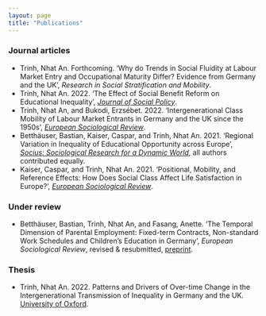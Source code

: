 ```yaml
---
layout: page
title: "Publications"
---
```


### Journal articles

- Trinh, Nhat An. Forthcoming. ‘Why do Trends in Social Fluidity at Labour Market Entry and Occupational Maturity Differ? Evidence from Germany and the UK’, *Research in Social Stratification and Mobility*.
- Trinh, Nhat An. 2022. ‘The Effect of Social Benefit Reform on Educational Inequality’, *[Journal of Social Policy](https://doi.org/10.1017/S0047279422000848)*.
- Trinh, Nhat An, and Bukodi, Erzsébet. 2022. ‘Intergenerational Class Mobility of Labour Market Entrants in Germany and the UK since the 1950s’, *[European Sociological Review](https://doi.org/10.1093/esr/jcab028)*.
- Betthäuser, Bastian, Kaiser, Caspar, and Trinh, Nhat An. 2021. ‘Regional Variation in Inequality of Educational Opportunity across Europe’, *[Socius: Sociological Research for a Dynamic World](https://doi.org/10.1177/23780231211019890)*, all authors contributed equally. 
- Kaiser, Caspar, and Trinh, Nhat An. 2021. ‘Positional, Mobility, and Reference Effects: How Does Social Class Affect Life Satisfaction in Europe?’, *[European Sociological Review](https://doi.org/10.1093/esr/jcaa067)*.

### Under review

- Betthäuser, Bastian, Trinh, Nhat An, and Fasang, Anette. ‘The Temporal Dimension of Parental Employment: Fixed-term Contracts, Non-standard Work Schedules and Children’s Education in Germany’, *European Sociological Review*, revised & resubmitted, [preprint](https://www.scripts-berlin.eu/publications/working-paper-series/Working-Paper-12-2021/index.html).

### Thesis

- Trinh, Nhat An. 2022. Patterns and Drivers of Over-time Change in the Intergenerational Transmission of Inequality in Germany and the UK. [University of Oxford](https://ora.ox.ac.uk/objects/uuid:cbfb603b-ce55-49e2-87b6-011e7e39bd3f).
